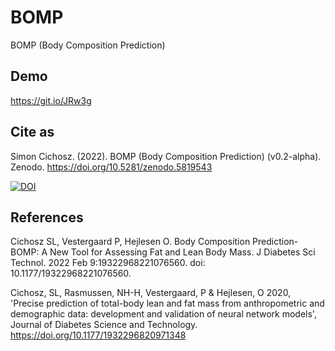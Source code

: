 # BOMP
BOMP (Body Composition Prediction)

## Demo
https://git.io/JRw3g

## Cite as
Simon Cichosz. (2022). BOMP (Body Composition Prediction) (v0.2-alpha). Zenodo. https://doi.org/10.5281/zenodo.5819543

[![DOI](https://zenodo.org/badge/394597069.svg)](https://zenodo.org/badge/latestdoi/394597069)

## References
Cichosz SL, Vestergaard P, Hejlesen O. Body Composition Prediction-BOMP: A New Tool for Assessing Fat and Lean Body Mass. J Diabetes Sci Technol. 2022 Feb 9:19322968221076560. doi: 10.1177/19322968221076560. 

Cichosz, SL, Rasmussen, NH-H, Vestergaard, P & Hejlesen, O 2020, 'Precise prediction of total-body lean and fat mass from anthropometric and demographic data: development and validation of neural network models', Journal of Diabetes Science and Technology. https://doi.org/10.1177/1932296820971348


